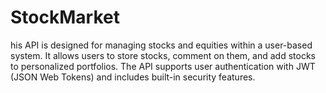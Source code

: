 # StockMarket
his API is designed for managing stocks and equities within a user-based system. It allows users to store stocks, comment on them, and add stocks to personalized portfolios. The API supports user authentication with JWT (JSON Web Tokens) and includes built-in security features. 
